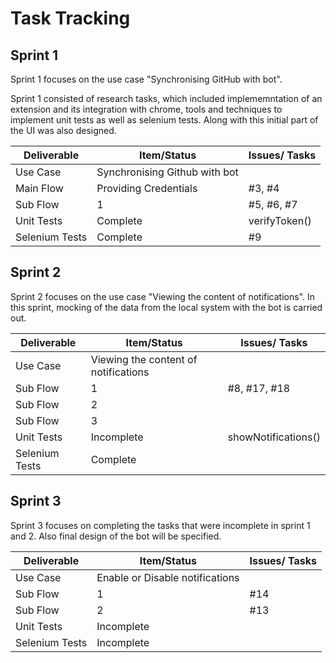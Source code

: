 
# Task Tracking

## Sprint 1

Sprint 1 focuses on the use case "Synchronising GitHub with bot". 

Sprint 1 consisted of research tasks, which included implememntation of an extension and its integration with chrome, tools and techniques to implement unit tests as well as selenium tests. Along with this initial part of the UI was also designed.

| Deliverable       | Item/Status                     | Issues/ Tasks  |
| ------------------| --------------------------------| ---------------|
| Use Case          |  Synchronising Github with bot  |                |
| Main Flow         |  Providing Credentials          | #3, #4         |
| Sub Flow          |  1                              | #5, #6, #7     |
| Unit Tests        |  Complete                       | verifyToken()  |
| Selenium Tests    |  Complete                       | #9             |


## Sprint 2

Sprint 2 focuses on the use case "Viewing the content of notifications". In this sprint, mocking of the data from the local system with the bot is carried out.

| Deliverable       | Item/Status                           | Issues/ Tasks       |
| ------------------| --------------------------------------| --------------------|
| Use Case          | Viewing the content of notifications  |                     |
| Sub Flow          | 1                                     | #8, #17, #18        |
| Sub Flow          | 2                                     |                     |
| Sub Flow          | 3                                     |                     |
| Unit Tests        | Incomplete                            | showNotifications() |
| Selenium Tests    | Complete                              |                     |


## Sprint 3   

Sprint 3 focuses on completing the tasks that were incomplete in sprint 1 and 2. Also final design of the bot will be specified.

| Deliverable       | Item/Status                           | Issues/ Tasks  |
| ------------------| --------------------------------------| ---------------|
| Use Case          | Enable or Disable notifications       |                |
| Sub Flow          | 1                                     | #14            |
| Sub Flow          | 2                                     | #13            |
| Unit Tests        | Incomplete                            |                |
| Selenium Tests    | Incomplete                            |                |

